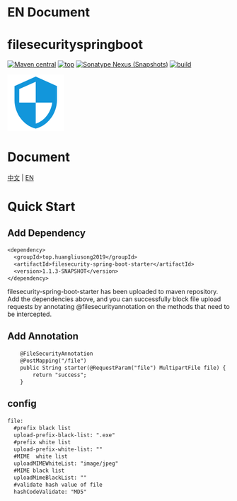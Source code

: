 # EN Document

# filesecurityspringboot
[![Maven central](https://img.shields.io/badge/Maven%20central-v1.1-red.svg)](https://search.maven.org/)
[![top](https://img.shields.io/badge/build-top.huangliusong2019-green.svg)]()
[![Sonatype Nexus (Snapshots)](https://img.shields.io/badge/Sonatype%20Nexus-v1.1-blue.svg)](https://oss.sonatype.org/content/repositories/snapshots/top/huangliusong2019/)
[![build](https://img.shields.io/badge/build-passing-brightgreen.svg)](https://github.com/huangliusong1994/filesecurityspringboot)

![](./secutity1.png)

# Document
[中文](./cn_doc_index.md)  |  [EN](./en_doc_index.md)


# Quick Start

## Add Dependency
~~~
<dependency>
  <groupId>top.huangliusong2019</groupId>
  <artifactId>filesecurity-spring-boot-starter</artifactId>
  <version>1.1.3-SNAPSHOT</version>
</dependency>
~~~
filesecurity-spring-boot-starter has been uploaded to maven repository. Add the dependencies above, and you can successfully block file upload requests by annotating @filesecurityannotation on the methods that need to be intercepted.

## Add Annotation
~~~
    @FileSecurityAnnotation
    @PostMapping("/file")
    public String starter(@RequestParam("file") MultipartFile file) {
        return "success";
    } 
~~~

## config
~~~
file:
  #prefix black list
  upload-prefix-black-list: ".exe"
  #prefix white list
  upload-prefix-white-list: ""
  #MIME  white list
  uploadMIMEWhiteList: "image/jpeg"
  #MIME black list
  uploadMimeBlackList: ""
  #validate hash value of file
  hashCodeValidate: "MD5"
~~~